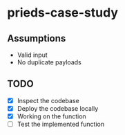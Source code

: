 # prieds-case-study

## Assumptions

* Valid input
* No duplicate payloads

## TODO

- [X] Inspect the codebase
- [X] Deploy the codebase locally
- [X] Working on the function
- [ ] Test the implemented function
